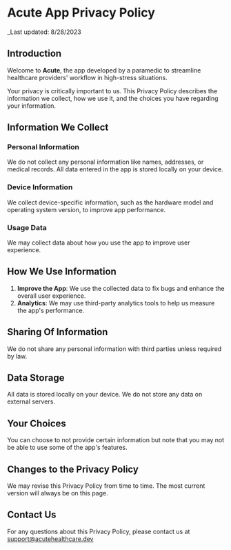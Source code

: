 # Acute App Privacy Policy

_Last updated: 8/28/2023

## Introduction

Welcome to **Acute**, the app developed by a paramedic to streamline healthcare providers' workflow in high-stress situations.

Your privacy is critically important to us. This Privacy Policy describes the information we collect, how we use it, and the choices you have regarding your information.

## Information We Collect

### Personal Information

We do not collect any personal information like names, addresses, or medical records. All data entered in the app is stored locally on your device.

### Device Information

We collect device-specific information, such as the hardware model and operating system version, to improve app performance.

### Usage Data

We may collect data about how you use the app to improve user experience.

## How We Use Information

1. **Improve the App**: We use the collected data to fix bugs and enhance the overall user experience.
2. **Analytics**: We may use third-party analytics tools to help us measure the app's performance.

## Sharing Of Information

We do not share any personal information with third parties unless required by law.

## Data Storage

All data is stored locally on your device. We do not store any data on external servers.

## Your Choices

You can choose to not provide certain information but note that you may not be able to use some of the app's features.

## Changes to the Privacy Policy

We may revise this Privacy Policy from time to time. The most current version will always be on this page.

## Contact Us

For any questions about this Privacy Policy, please contact us at support@acutehealthcare.dev

